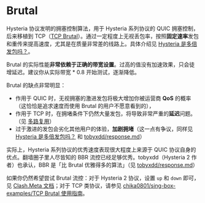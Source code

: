# Brutal

Hysteria 协议发明的拥塞控制算法，用于 Hysteria 系列协议的 QUIC 拥塞控制，后来移植到 TCP（[TCP Brutal](https://github.com/apernet/tcp-brutal/blob/master/README.zh.md)）。通过一定程度上无视丢包率，按照**固定速率**发包和重传来提高速度，尤其是在质量非常差的线路上。具体介绍见 [Hysteria 是多倍发包吗？](https://v2.hysteria.network/zh/docs/misc/Hysteria-Brutal/)。

Brutal 的实际性能**非常依赖于正确的带宽设置**。过高的值没有加速效果，只会徒增延迟。建议你从实际带宽 * 0.8 开始测试，逐渐降低。

Brutal 的缺点非常明显：

- 作用于 QUIC 时，无视拥塞的激进发包将极大增加你被运营商 **QoS** 的概率（这恰恰是追求速度而使用 Brutal 的用户不愿意看到的），
- 作用于 TCP 时，在拥堵条件下仍然大量发包，将导致非常严重的**延迟**问题。（见 [多路复用](/docs/mux.md)）
- 过于激进的发包会劣化其他用户的体验，**加剧拥堵**（这一点有争议，同样见 [Hysteria 是多倍发包吗？](https://v2.hysteria.network/zh/docs/misc/Hysteria-Brutal/) 和 [tobyxdd/response.md](https://gist.github.com/tobyxdd/0993ac063b2eee94f7d36ddd786f52ce)）

实际上，Hysteria 系列协议的优秀速度表现很大程度上来源于 QUIC 协议自身的优点。翻墙圈子里人尽皆知的 BBR 流控已经足够优秀。tobyxdd（Hysteria 2 作者）也承认，BBR 是「比 Brutal 优雅得多的算法」（见 [tobyxdd/response.md](https://gist.github.com/tobyxdd/0993ac063b2eee94f7d36ddd786f52ce)）

如果你仍然希望尝试 Brutal 流控：对于 Hysteria 2 协议，设置 `up` 和 `down` 即可，见 [Clash.Meta 文档](https://wiki.metacubex.one/config/proxies/hysteria2/)；对于 TCP 类协议，请参见 [chika0801/sing-box-examples/TCP Brutal 使用指南](https://github.com/chika0801/sing-box-examples/tree/main/TCP_Brutal#readme)。